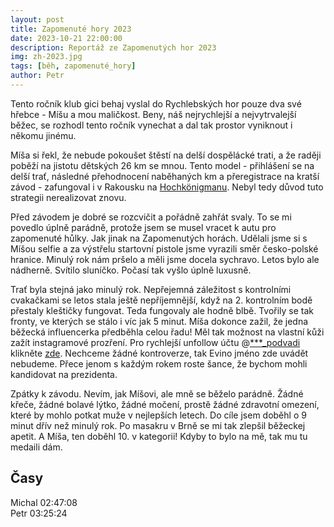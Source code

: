 ```yaml
---
layout: post
title: Zapomenuté hory 2023
date: 2023-10-21 22:00:00
description: Reportáž ze Zapomenutých hor 2023
img: zh-2023.jpg
tags: [běh, zapomenuté_hory]
author: Petr
---
```

Tento ročník klub gici behaj vyslal do Rychlebských hor pouze dva své hřebce - Míšu a mou maličkost. Beny, náš nejrychlejší a nejvytrvalejší běžec, se rozhodl tento ročník vynechat a dal tak prostor vyniknout i někomu jinému.

Míša si řekl, že nebude pokoušet štěstí na delší dospělácké trati, a že raději poběží na jistotu dětských 26 km se mnou. Tento model - přihlášení se na delší trať, následné přehodnocení naběhaných km a přeregistrace na kratší závod - zafungoval i v Rakousku na [Hochkönigmanu](https://gici.behaj.cz/gici-v-zahranici/). Nebyl tedy důvod tuto strategii nerealizovat znovu.

Před závodem je dobré se rozcvičit a pořádně zahřát svaly. To se mi povedlo úplně parádně, protože jsem se musel vracet k autu pro zapomenuté hůlky. Jak jinak na Zapomenutých horách. Udělali jsme si s Míšou selfie a za výstřelu startovní pistole jsme vyrazili směr česko-polské hranice. Minulý rok nám pršelo a měli jsme docela sychravo. Letos bylo ale nádherně. Svítilo sluníčko. Počasí tak vyšlo úplně luxusně.

Trať byla stejná jako minulý rok. Nepřejemná záležitost s kontrolními cvakačkami se letos stala ještě nepříjemnější, když na 2. kontrolním bodě přestaly kleštičky fungovat. Teda fungovaly ale hodně blbě. Tvořily se tak fronty, ve kterých se stálo i víc jak 5 minut. Míša dokonce zažil, že jedna běžecká influencerka předběhla celou řadu! Měl tak možnost na vlastní kůži zažít instagramové prozření. Pro rychlejší unfollow účtu @[***_podvadi]( ) klikněte [zde](https://imgur.com/gallery/jEAeTjP). Nechceme žádné kontroverze, tak Evino jméno zde uvádět nebudeme. Přece jenom s každým rokem roste šance, že bychom mohli kandidovat na prezidenta.

Zpátky k závodu. Nevím, jak Míšovi, ale mně se běželo parádně. Žádné křeče, žádné bolavé lýtko, žádné močení, prostě žádné zdravotní omezení, které by mohlo potkat muže v nejlepších letech. Do cíle jsem doběhl o 9 minut dřív než minulý rok. Po masakru v Brně se mi tak zlepšil běžeckej apetit. A Míša, ten doběhl 10. v kategorii! Kdyby to bylo na mě, tak mu tu medaili dám.


## Časy
Michal  02:47:08\
Petr    03:25:24


